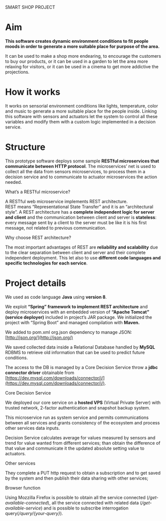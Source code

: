 
SMART SHOP PROJECT

# Aim

**This software creates dynamic environment conditions to fit people moods in order to generate a more suitable place for purpose of the area.**

It can be used to make a shop more endearing, to encourage the customers to buy our products, or it can be used in a garden to let the area more relaxing for visitors, or it can be used in a cinema to get more addictive the projections.

# How it works

It works on sensorial environment conditions like lights, temperature, color and music to generate a more suitable place for the people inside.  Linking this software with sensors and actuators let the system to control all these variables and modify them with a custom logic implemented in a decision service.

# Structure

This prototype software deploys some sample **RESTful microservices that communicate between HTTP protocol**. The microservices’ net is used to collect all the data from sensors microservices, to process them in a decision service and to communicate to actuator microservices the action needed.

What’s a RESTful microservice?

A RESTful web microservice implements REST architecture.  
REST means “Representational State Transfer” and it is an “architectural style”. A REST architecture has a **complete independent logic for server and client** and the communication between client and server is **stateless**: every message sent by a client to the server must be like it is his first message, not related to previous communication.

Why choose REST architecture?

The most important advantages of REST are **reliability and scalability** due to the clear separation between client and server and their complete independent deployment. This let also to use **different code languages and specific technologies for each service**.

# Project details

We used as code language **Java** using **version 8**.

We exploit **“Spring” framework to implement REST architecture** and deploy microservices with an embedded version of **“Apache Tomcat” (service deployer)** included in project’s JAR package. We initialized the project with “Spring Boot” and managed compilation with **Maven.**

We added to pom.xml org.json dependency to manage JSON: [http://json.org/](http://json.org/)

We saved collected data inside a Relational Database handled by **MySQL** RDBMS to retrieve old information that can be used to predict future conditions. 


The access to the DB is managed by a Core Decision Service throw a **jdbc connector driver** obtainable from [https://dev.mysql.com/downloads/connector/j/](https://dev.mysql.com/downloads/connector/j/).

Core Decision Service

We deployed our core service on a **hosted VPS** (Virtual Private Server) with trusted network, 2-factor authentication and snapshot backup system.

This microservice run as system service and permits communications between all services and grants consistency of the ecosystem and process other services data inputs.

Decision Service calculates average for values measured by sensors and trend for value wanted from different services; than obtain the difference of that value and communicate it the updated absolute setting value to actuators.

Other services

They complete a PUT http request to obtain a subscription and to get saved by the system and then publish their data sharing with other services;

Browser function

Using Mozzilla Firefox is possible to obtain all the service connected (_/get-available-connected_), all the service connected with related data (_/get-available-service_) and is possible to subscribe interrogation query(_/query/{your-query}_).
